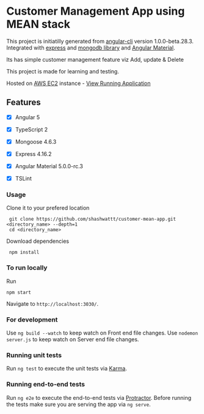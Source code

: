 # Customer Management App using MEAN stack

This project is initiatilly generated from [angular-cli](https://github.com/angular/angular-cli) version 1.0.0-beta.28.3.
Integrated with [express](https://expressjs.com/) and [mongodb library](http://mongoosejs.com/) and [Angular Material](https://material.angular.io/). 

Its has simple customer management feature viz Add, update & Delete

This project is made for learning and testing.


Hosted on [AWS EC2](https://aws.amazon.com/ec2/) instance - [View Running Application](http://13.127.62.237:3030/)

## Features
- [x] Angular 5
- [x] TypeScript 2
- [x] Mongoose 4.6.3
- [x] Express 4.16.2
- [x] Angular Material 5.0.0-rc.3
- [x] TSLint


### Usage
Clone it to your prefered location 

```
 git clone https://github.com/shashwattt/customer-mean-app.git <directory_name> --depth=1
 cd <directory_name>
```
Download dependencies

```
 npm install
```

### To run locally
Run 
```
npm start
```
Navigate to `http://localhost:3030/`.

### For development

Use `ng build --watch` to keep watch on Front end file changes.
Use `nodemon server.js` to keep watch on Server end file changes.

### Running unit tests

Run `ng test` to execute the unit tests via [Karma](https://karma-runner.github.io).

### Running end-to-end tests

Run `ng e2e` to execute the end-to-end tests via [Protractor](http://www.protractortest.org/).
Before running the tests make sure you are serving the app via `ng serve`.
